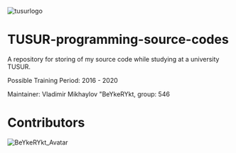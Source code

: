 ![tusurlogo](https://storage.tusur.ru/files/40904/1355-157/tusur.png)

# TUSUR-programming-source-codes
A repository for storing of my source code while studying at a university TUSUR.

Possible Training Period: 2016 - 2020

Maintainer: Vladimir Mikhaylov "BeYkeRYkt, group: 546

# Contributors

![BeYkeRYkt_Avatar](https://avatars1.githubusercontent.com/u/2690323?s=100)
